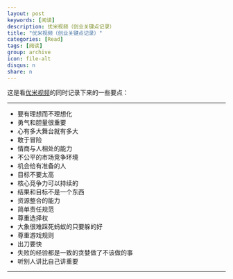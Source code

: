 ```yaml
---
layout: post
keywords: [阅读]
description: 优米视频（创业关键点记录）
title: "优米视频（创业关键点记录）"
categories: [Read]
tags: [阅读]
group: archive
icon: file-alt
disqus: n
share: n
---
```


这是看[优米视频][1]的同时记录下来的一些要点：

-----

- 要有理想而不理想化
- 勇气和胆量很重要
- 心有多大舞台就有多大
- 敢于冒险
- 情商与人相处的能力
- 不公平的市场竞争环境
- 机会给有准备的人
- 目标不要太高
- 核心竞争力可以持续的
- 结果和目标不是一个东西
- 资源整合的能力
- 简单责任规范
- 尊重选择权
- 大象很难踩死蚂蚁的只要躲的好
- 尊重游戏规则
- 出刀要快
- 失败的经验都是一致的贪婪做了不该做的事
- 听别人讲比自己讲重要

-----
[1]: http://www.youmi.cn/
